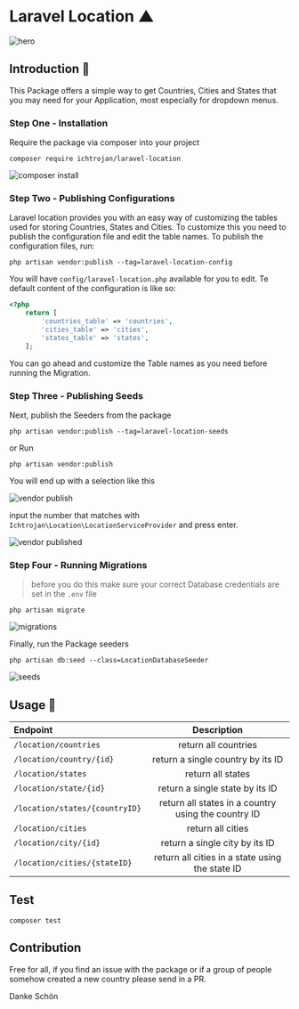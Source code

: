# Laravel Location ▲

![hero](https://res.cloudinary.com/ichtrojan/image/upload/v1557612717/Screenshot_2019-05-11_at_11.11.17_PM_qvatw1.png)

## Introduction 🖖
This Package offers a simple way to get Countries, Cities and States that you may need for your Application, most especially for dropdown menus.

### Step One - Installation

Require the package via composer into your project

```shell
composer require ichtrojan/laravel-location
```

![composer install](https://res.cloudinary.com/ichtrojan/image/upload/v1557601533/Screenshot_2019-05-11_at_8.04.49_PM_ojixaa.png)

### Step Two - Publishing Configurations
Laravel location provides you with an easy way of customizing the tables used for storing Countries, States and Cities. To customize this you need to publish the 
configuration file and edit the table names. To publish the configuration files, run:

`php artisan vendor:publish --tag=laravel-location-config`

You will have `config/laravel-location.php` available for you to edit. Te default content of the configuration is like so:
```php
<?php
    return [
        'countries_table' => 'countries',
        'cities_table' => 'cities',
        'states_table' => 'states',
    ];
```
You can go ahead and customize the Table names as you need before running the Migration.

### Step Three - Publishing Seeds

Next, publish the Seeders from the package

```shell
php artisan vendor:publish --tag=laravel-location-seeds
```

or Run

```shell
php artisan vendor:publish
```

You will end up with a selection like this

![vendor publish](https://res.cloudinary.com/ichtrojan/image/upload/v1557610923/Screenshot_2019-05-11_at_10.41.45_PM_igxnq3.png)

input the number that matches with `Ichtrojan\Location\LocationServiceProvider` and press enter.

![vendor published](https://res.cloudinary.com/ichtrojan/image/upload/v1557611069/Screenshot_2019-05-11_at_10.44.15_PM_e3os9s.png)

### Step Four - Running Migrations

> before you do this make sure your correct Database credentials are set in the `.env` file

```shell
php artisan migrate
```

![migrations](https://res.cloudinary.com/ichtrojan/image/upload/v1557611272/Screenshot_2019-05-11_at_10.47.34_PM_rxjbia.png)

Finally, run the Package seeders

```shell
php artisan db:seed --class=LocationDatabaseSeeder
```

![seeds](https://res.cloudinary.com/ichtrojan/image/upload/v1557611591/Screenshot_2019-05-11_at_10.52.04_PM_yrclse.png)

## Usage 🧨

|Endpoint|Description|
|:------------- | :----------: |
|`/location/countries`|return all countries|
|`/location/country/{id}`|return a single country by its ID|
|`/location/states`|return all states|
|`/location/state/{id}`|return a single state by its ID|
|`/location/states/{countryID}`|return all states in a country using the country ID|
|`/location/cities`|return all cities|
|`/location/city/{id}`|return a single city by its ID|
|`/location/cities/{stateID}`|return all cities in a state using the state ID|

## Test
`composer test`

## Contribution

Free for all, if you find an issue with the package or if a group of people somehow created a new country please send in a PR.

Danke Schön
